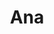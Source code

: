 ---
title: Ana
date: 
draft: false

# descripcion
description : Largo con torzada

materials: Plata 925

color: Plateado

dimensions: 7,5cm

code: 01-01-0042

type: "Aros"

categories: []

price: $4.060,00

# Images
# first image will be shown in the product page
images:
  # - image: "images/path_to_image"
  # La ubicacion de las imagenes es imagenes/Aros/Aros.Colgantes/01-01-0042-ana
  - image: "./images/aros/colgantes/01-01-0042-largo-con-torzada_a.jpeg"
  - image: "./images/aros/colgantes/01-01-0042-largo-con-torzada_b.jpeg"
---
